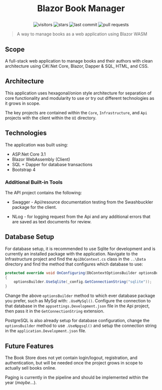 <h1 align="center">

Blazor Book Manager

</h1>

<div align="center">

![visitors](https://vistr.dev/badge?repo=johnmcraig.blazor-book-shop)
![stars](https://img.shields.io/github/stars/johnmcraig/blazor-book-shop?style=flat-square&cacheSeconds=604800)
![last commit](https://img.shields.io/github/last-commit/johnmcraig/blazor-book-shop?style=flat-square&cacheSeconds=86400)
![pull requests](https://img.shields.io/github/issues-pr/johnmcraig/blazor-book-shop?color=0088ff)

</div>

> A way to manage books as a web application using Blazor WASM

## Scope

A full-stack web application to manage books and their authors with clean architecture using C#/.Net Core, Blazor, Dapper & SQL, HTML, and CSS.

## Architecture

This application uses hexagonal/onion style architecture for separation of core functionality and modularity to use or try out different technologies as it grows in scope.

The key projects are contained within the `Core`, `Infrastructure`, and `Api` projects with the client within the `UI` directory.

## Technologies

The application was built using:

- ASP.Net Core 3.1
- Blazor WebAssembly (Client)
- SQL + Dapper for database transactions
- Bootstrap 4

### Additional Built-in Tools

The API project contains the following:

- Swagger - Api/resource documentation testing from the Swashbuckler package for the client.

- NLog - for logging request from the Api and any additional errors that are saved as text documents for review.

## Database Setup

For database setup, it is recommended to use Sqlite for development and is currently an installed package with the application. Navigate to the Infrastructure project and find the `ApiDbContext.cs` class in the `..\Data` directory and find the method that configures which database to use:

```csharp
protected override void OnConfiguring(DbContextOptionsBuilder optionsBuilder)
{
    optionsBuilder.UseSqlite(_config.GetConnectionString("sqlite"));
}
```

Change the above `optionsBuilder` method to which ever database package you prefer, such as MySql with: `.UseMySql()`. Configure the connection to that database in the `appsettings.Development.json` file in the Api project, then pass it in the `GetConnectionString` extension.

PostgreSQL is also already setup for database configuration, change the `optionsBuilder` method to use `.UseNpgsql()` and setup the connection string in the `application.Development.json` file.

## Future Features

The Book Store does not yet contain login/logout, registration, and authentication, but will be needed once the project grows in scope to actually sell books online.

Paging is currently in the pipeline and should be implemented within the year (*maybe*...).
